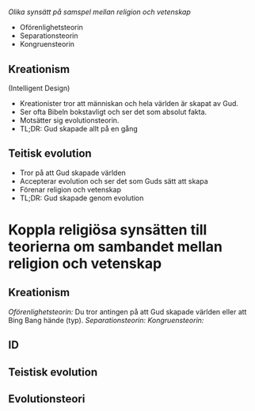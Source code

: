 # 

*Olika synsätt på samspel mellan religion och vetenskap*
* Oförenlighetsteorin
* Separationsteorin
* Kongruensteorin
## Kreationism
(Intelligent Design)

* Kreationister tror att människan och hela världen är skapat av Gud.
* Ser ofta Bibeln bokstavligt och ser det som absolut fakta.
* Motsätter sig evolutionsteorin.
* TL;DR: Gud skapade allt på en gång
## Teitisk evolution
* Tror på att Gud skapade världen
* Accepterar evolution och ser det som Guds sätt att skapa
* Förenar religion och vetenskap
* TL;DR: Gud skapade genom evolution

# Koppla religiösa synsätten till teorierna om sambandet mellan religion och vetenskap

## Kreationism
*Oförenlighetsteorin:* Du tror antingen på att Gud skapade världen eller att Bing Bang hände (typ).
*Separationsteorin:* 
*Kongruensteorin:* 
## ID


## Teistisk evolution


## Evolutionsteori